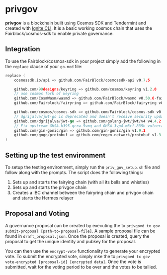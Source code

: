 # privgov

**privgov** is a blockchain built using Cosmos SDK and Tendermint and created with [Ignite CLI](https://ignite.com/cli). It is a basic working cosmos chain that uses the Fairblock/cosmos-sdk to enable private governance.

## Integration

To use the Fairblock/cosmos-sdk in your project simply add the following in the `replace` clause of your `go.mod` file:

```go
replace (
    cosmossdk.io/api => github.com/FairBlock/cosmossdk-api v0.7.5

    github.com/99designs/keyring => github.com/cosmos/keyring v1.2.0
    // use cosmos fork of keyring
    github.com/CosmWasm/wasmd => github.com/FairBlock/wasmd v0.50.6-fairyring
    github.com/Fairblock/fairyring => github.com/FairBlock/fairyring v0.10.2

    github.com/cosmos/cosmos-sdk => github.com/Fairblock/cosmos-sdk v0.50.8-fairyring-2
    // dgrijalva/jwt-go is deprecated and doesn't receive security updates.
    github.com/dgrijalva/jwt-go => github.com/golang-jwt/jwt/v4 v4.4.2
    // Fix upstream GHSA-h395-qcrw-5vmq and GHSA-3vp4-m3rf-835h vulnerabilities.
    github.com/gin-gonic/gin => github.com/gin-gonic/gin v1.9.1
    github.com/gogo/protobuf => github.com/regen-network/protobuf v1.3.3-alpha.regen.1
)
```

## Setting up the test environment

To setup the testing environment, simply run the `priv_gov_setup.sh` file and follow along with the prompts. The script does the following things:

1. Sets up and starts the fairying chain (with all its bells and whistles)
2. Sets up and starts the privgov chain
3. Creates a IBC channel between the fairyring chain and privgov chain and starts the Hermes relayer

## Proposal and Voting

A governance proposal can be created by executing the tx `privgovd tx gov submit-proposal [path-to-proposal-file]`. A sample proposal file can be found in `draft_proposal.json`. Once the proposal is created, query the proposal to get the unique identity and pubkey for the proposal.

You can then use the `encrypt-vote` functionality to generate your encrypted vote. To submit the encrypted vote, simply mke the tx `privgovd tx gov vote-encrypted [proposal-id] [encrypted data]`. Once the vote is submitted, wait for the voting period to be over and the votes to be tallied.
